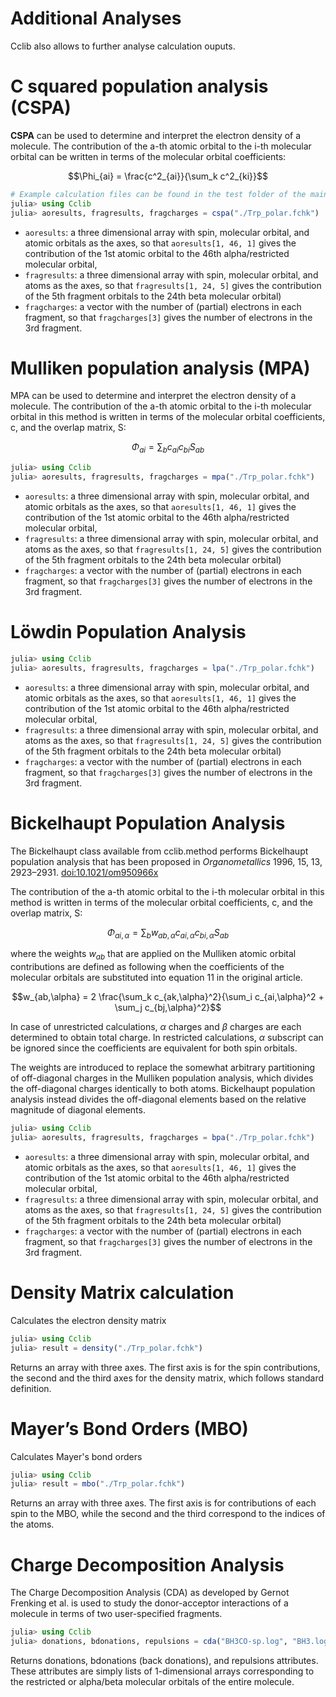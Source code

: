 # Additional Analyses

Cclib also allows to further analyse calculation ouputs.

# C squared population analysis (CSPA)
**CSPA** can be used to determine and interpret the electron density of a molecule. The contribution of the a-th atomic orbital to the i-th molecular orbital can be written in terms of the molecular orbital coefficients:

$$\Phi_{ai} = \frac{c^2_{ai}}{\sum_k c^2_{ki}}$$

```Julia
# Example calculation files can be found in the test folder of the main branch.
julia> using Cclib
julia> aoresults, fragresults, fragcharges = cspa("./Trp_polar.fchk")
```

* ``aoresults``: a three dimensional array with spin, molecular orbital, and atomic orbitals as the axes, so that ``aoresults[1, 46, 1]`` gives the contribution of the 1st atomic orbital to the 46th alpha/restricted molecular orbital,
* ``fragresults``: a three dimensional array with spin, molecular orbital, and atoms as the axes, so that ``fragresults[1, 24, 5]`` gives the contribution of the 5th fragment orbitals to the 24th beta molecular orbital)
* ``fragcharges``: a vector with the number of (partial) electrons in each fragment, so that ``fragcharges[3]`` gives the number of electrons in the 3rd fragment.

# Mulliken population analysis (MPA)
MPA can be used to determine and interpret the electron density of a molecule. The contribution of the a-th atomic orbital to the i-th molecular orbital in this method is written in terms of the molecular orbital coefficients, c, and the overlap matrix, S:

$$\Phi_{ai} = \sum_b c_{ai} c_{bi} S_{ab}$$

```Julia
julia> using Cclib
julia> aoresults, fragresults, fragcharges = mpa("./Trp_polar.fchk")
```

* ``aoresults``: a three dimensional array with spin, molecular orbital, and atomic orbitals as the axes, so that ``aoresults[1, 46, 1]`` gives the contribution of the 1st atomic orbital to the 46th alpha/restricted molecular orbital,
* ``fragresults``: a three dimensional array with spin, molecular orbital, and atoms as the axes, so that ``fragresults[1, 24, 5]`` gives the contribution of the 5th fragment orbitals to the 24th beta molecular orbital)
* ``fragcharges``: a vector with the number of (partial) electrons in each fragment, so that ``fragcharges[3]`` gives the number of electrons in the 3rd fragment.

# Löwdin Population Analysis
```Julia
julia> using Cclib
julia> aoresults, fragresults, fragcharges = lpa("./Trp_polar.fchk")
```

* ``aoresults``: a three dimensional array with spin, molecular orbital, and atomic orbitals as the axes, so that ``aoresults[1, 46, 1]`` gives the contribution of the 1st atomic orbital to the 46th alpha/restricted molecular orbital,
* ``fragresults``: a three dimensional array with spin, molecular orbital, and atoms as the axes, so that ``fragresults[1, 24, 5]`` gives the contribution of the 5th fragment orbitals to the 24th beta molecular orbital)
* ``fragcharges``: a vector with the number of (partial) electrons in each fragment, so that ``fragcharges[3]`` gives the number of electrons in the 3rd fragment.

# Bickelhaupt Population Analysis
The Bickelhaupt class available from cclib.method performs Bickelhaupt population analysis that has been proposed in *Organometallics* 1996, 15, 13, 2923–2931. [doi:10.1021/om950966x](https://pubs.acs.org/doi/abs/10.1021/om950966x)

The contribution of the a-th atomic orbital to the i-th molecular orbital in this method is written in terms of the molecular orbital coefficients, c, and the overlap matrix, S:

$$\Phi_{ai,\alpha} = \sum_b w_{ab,\alpha} c_{ai,\alpha} c_{bi,\alpha} S_{ab}$$

where the weights $w_{ab}$ that are applied on the Mulliken atomic orbital contributions are defined as following when the coefficients of the molecular orbitals are substituted into equation 11 in the original article.

$$w_{ab,\alpha} = 2 \frac{\sum_k c_{ak,\alpha}^2}{\sum_i c_{ai,\alpha}^2 + \sum_j c_{bj,\alpha}^2}$$

In case of unrestricted calculations, $\alpha$ charges and $\beta$ charges are each determined to obtain total charge. In restricted calculations, $\alpha$ subscript can be ignored since the coefficients are equivalent for both spin orbitals.

The weights are introduced to replace the somewhat arbitrary partitioning of off-diagonal charges in the Mulliken population analysis, which divides the off-diagonal charges identically to both atoms. Bickelhaupt population analysis instead divides the off-diagonal elements based on the relative magnitude of diagonal elements.
```Julia
julia> using Cclib
julia> aoresults, fragresults, fragcharges = bpa("./Trp_polar.fchk")
```
* ``aoresults``: a three dimensional array with spin, molecular orbital, and atomic orbitals as the axes, so that ``aoresults[1, 46, 1]`` gives the contribution of the 1st atomic orbital to the 46th alpha/restricted molecular orbital,
* ``fragresults``: a three dimensional array with spin, molecular orbital, and atoms as the axes, so that ``fragresults[1, 24, 5]`` gives the contribution of the 5th fragment orbitals to the 24th beta molecular orbital)
* ``fragcharges``: a vector with the number of (partial) electrons in each fragment, so that ``fragcharges[3]`` gives the number of electrons in the 3rd fragment.

# Density Matrix calculation
Calculates the electron density matrix
```Julia
julia> using Cclib
julia> result = density("./Trp_polar.fchk")
```
Returns an array with three axes. The first axis is for the spin contributions, the second and the third axes for the density matrix, which follows standard definition.
# Mayer’s Bond Orders (MBO)
Calculates Mayer's bond orders
```Julia
julia> using Cclib
julia> result = mbo("./Trp_polar.fchk")
```
Returns an array with three axes. The first axis is for contributions of each spin to the MBO, while the second and the third correspond to the indices of the atoms.
# Charge Decomposition Analysis
The Charge Decomposition Analysis (CDA) as developed by Gernot Frenking et al. is used to study the donor-acceptor interactions of a molecule in terms of two user-specified fragments.
```Julia
julia> using Cclib
julia> donations, bdonations, repulsions = cda("BH3CO-sp.log", "BH3.log", "CO.log")
```
Returns donations, bdonations (back donations), and repulsions attributes.
These attributes are simply lists of 1-dimensional arrays corresponding to the restricted or alpha/beta molecular orbitals of the entire molecule.